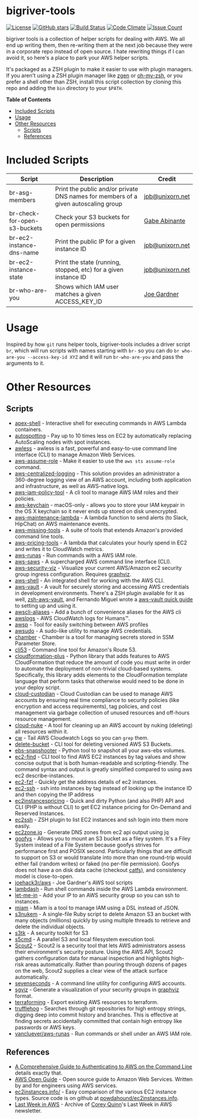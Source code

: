 
# bigriver-tools

[![License](https://img.shields.io/badge/License-Apache%202.0-blue.svg)](https://opensource.org/licenses/Apache-2.0)
[![GitHub stars](https://img.shields.io/github/stars/unixorn/bigriver-tools.svg)](https://github.com/unixorn/bigriver-tools/stargazers)
[![Build Status](https://travis-ci.org/unixorn/bigriver-tools.png)](https://travis-ci.org/unixorn/bigriver-tools)
[![Code Climate](https://codeclimate.com/github/unixorn/bigriver-tools/badges/gpa.svg)](https://codeclimate.com/github/unixorn/bigriver-tools)
[![Issue Count](https://codeclimate.com/github/unixorn/bigriver-tools/badges/issue_count.svg)](https://codeclimate.com/github/unixorn/bigriver-tools)

bigriver tools is a collection of helper scripts for dealing with AWS. We all end up writing them, then re-writing them at the next job because they were in a corporate repo instead of open source. I hate rewriting things if I can avoid it, so here's a place to park your AWS helper scripts.

It's packaged as a ZSH plugin to make it easier to use with plugin managers. If you aren't using a ZSH plugin manager like [zgen](https://github.com/tarjoilija/zgen) or [oh-my-zsh](https://github.com/robbyrussell/oh-my-zsh), or you prefer a shell other than ZSH, install this script collection by  cloning this repo and adding the `bin` directory to your `$PATH`.

<!-- START doctoc generated TOC please keep comment here to allow auto update -->
<!-- DON'T EDIT THIS SECTION, INSTEAD RE-RUN doctoc TO UPDATE -->
**Table of Contents**

- [Included Scripts](#included-scripts)
- [Usage](#usage)
- [Other Resources](#other-resources)
  - [Scripts](#scripts)
  - [References](#references)

<!-- END doctoc generated TOC please keep comment here to allow auto update -->

# Included Scripts

| Script | Description | Credit |
| ------ | ----------- | ------ |
| br-asg-members | Print the public and/or private DNS names for members of a given autoscaling group | jpb@unixorn.net |
| br-check-for-open-s3-buckets | Check your S3 buckets for open permissions | [Gabe Abinante](https://github.com/gabinante) |
| br-ec2-instance-dns-name | Print the public IP for a given instance ID | jpb@unixorn.net |
| br-ec2-instance-state | Print the state (running, stopped, etc) for a given instance ID | jpb@unixorn.net |
| br-who-are-you | Shows which IAM user matches a given ACCESS_KEY_ID | [Joe Gardner](https://github.com/joehack3r) |

# Usage

Inspired by how `git` runs helper tools, bigriver-tools includes a driver script `br`, which will run scripts with names starting with `br-` so you can do `br who-are-you --access-key-id XYZ` and it will run `br-who-are-you` and pass the arguments to it.

# Other Resources

## Scripts

* [apex-shell](https://github.com/apex/apex-shell) - Interactive shell for executing commands in AWS Lambda containers.
* [autospotting](https://github.com/cristim/autospotting) - Pay up to 10 times less on EC2 by automatically replacing AutoScaling nodes with spot instances.
* [awless](https://github.com/wallix/awless) - awless is a fast, powerful and easy-to-use command line interface (CLI) to manage Amazon Web Services.
* [aws-assume-role](https://github.com/remind101/assume-role) - Make it easier to use the `aws sts assume-role` command.
* [aws-centralized-logging](https://github.com/awslabs/aws-centralized-logging) - This solution provides an administrator a 360-degree logging view of an AWS account, including both application and infrastructure, as well as AWS-native logs.
* [aws-iam-policy-tool](https://github.com/tilfin/aws-iam-policy-tool) - A cli tool to manage AWS IAM roles and their policies.
* [aws-keychain](https://github.com/pda/aws-keychain) - macOS-only - allows you to store your IAM keypair in the OS X keychain so it never ends up stored on disk unencrypted.
* [aws-maintenance-lambda](https://github.com/indix/aws-maintenance-lambda) - A lambda function to send alerts (to Slack, HipChat) on AWS maintenance events.
* [aws-missing-tools](https://github.com/colinbjohnson/aws-missing-tools) - A suite of tools that extends Amazon's provided command line tools.
* [aws-pricing-tools](https://github.com/ConcurrenyLabs/aws-pricing-tools) - A lambda that calculates your hourly spend in EC2 and writes it to CloudWatch metrics.
* [aws-runas](https://github.com/vancluever/aws-runas) - Run commands with a AWS IAM role.
* [aws-saws](https://github.com/donnemartin/saws) - A supercharged AWS command line interface (CLI).
* [aws-security-viz](https://github.com/anaynayak/aws-security-viz) - Visualize your current AWS/Amazon ec2 security group ingress configuration. Requires [graphviz](http://graphviz.org).
* [aws-shell](https://github.com/awslabs/aws-shell) - An integrated shell for working with the AWS CLI.
* [aws-vault](https://github.com/99designs/aws-vault) - A vault for securely storing and accessing AWS credentials in development environments. There's a ZSH plugin available for it as well, [zsh-aws-vault](https://github.com/blimmer/zsh-aws-vault), and Fernando Miguel wrote a [aws-vault quick guide](https://github.com/FernandoMiguel/kb/blob/master/aws/SetupMFA.md#aws-vault) to setting up and using it.
* [awscli-aliases](https://github.com/awslabs/awscli-aliases) - Add a bunch of convenience aliases for the AWS cli
* [awslogs](https://github.com/jorgebastida/awslogs) - AWS CloudWatch logs for Humans™.
* [awsp](https://github.com/johnnyopao/awsp) - Tool for easily switching between AWS profiles
* [awsudo](https://github.com/makethunder/awsudo) - A sudo-like utility to manage AWS credentials.
* [chamber](https://github.com/segmentio/chamber) - Chamber is a tool for managing secrets stored in SSM Parameter Store.
* [cli53](https://github.com/barnybug/cli53) - Command line tool for Amazon's Route 53.
* [cloudformation-plus](https://github.com/HewlettPackard/cloudformation-plus/) - Python library that adds features to AWS CloudFormation that reduce the amount of code you must write in order to automate the deployment of non-trivial cloud-based systems. Specifically, this library adds elements to the CloudFormation template language that perform tasks that otherwise would need to be done in your deploy script.
* [cloud-custodian](https://github.com/capitalone/cloud-custodian) - Cloud Custodian can be used to manage AWS accounts by ensuring real time compliance to security policies (like encryption and access requirements), tag policies, and cost management via garbage collection of unused resources and off-hours resource management.
* [cloud-nuke](https://github.com/gruntwork-io/cloud-nuke) - A tool for cleaning up an AWS account by nuking (deleting) all resources within it.
* [cw](https://github.com/lucagrulla/cw) - Tail AWS Cloudwatch Logs so you can `grep` them.
* [delete-bucket](https://github.com/tantona/delete-bucket) - CLI tool for deleting versioned AWS S3 Buckets.
* [ebs-snapshooter](https://github.com/smileisak/ebs-snapshooter) - Python tool to snapshot all your aws-ebs volumes.
* [ec2-find](https://github.com/ncjones/ec2-find) - CLI tool to find AWS EC2 instances by tag values and show concise output that is both human-readable and scripting-friendly. The command syntax and output is greatly simplified compared to using aws ec2 describe-instances.
* [ec2-fzf](https://github.com/solarnz/ec2-fzf) - Quickly get the address details of ec2 instances.
* [ec2-ssh](https://pypi.python.org/pypi/ec2-ssh) - ssh into instances by tag instead of looking up the instance ID and then copying the IP address
* [ec2instancespricing](https://github.com/erans/ec2instancespricing) - Quick and dirty Python (and also PHP) API and CLI (PHP is without CLI) to get EC2 instance pricing for On-Demand and Reserved Instances.
* [ec2ssh](https://github.com/h3poteto/zsh-ec2ssh) - ZSH plugin to list EC2 instances and ssh login into them more easily.
* [ec2zone.jq](https://github.com/benley/ec2zone.jq) - Generate DNS zones from ec2 api output using jq
* [goofys](https://github.com/kahing/goofys) - Allows you to mount an S3 bucket as a filey system. It's a Filey System instead of a File System because goofys strives for performance first and POSIX second. Particularly things that are difficult to support on S3 or would translate into more than one round-trip would either fail (random writes) or faked (no per-file permission). Goofys does not have a on disk data cache (checkout [catfs](https://github.com/kahing/catfs)), and consistency model is close-to-open.
* [joehack3r/aws](https://github.com/joehack3r/aws) - Joe Gardner's AWS tool scripts
* [lambdash](https://github.com/alestic/lambdash) - Run shell commands inside the AWS Lambda environment.
* [let-me-in](https://github.com/rlister/let-me-in) - Add your IP to an AWS security group so you can ssh to instances.
* [miam](https://github.com/codenize-tools/miam) - Miam is a tool to manage IAM using a DSL instead of JSON.
* [s3nukem](https://github.com/lathanh/s3nukem) - A single-file Ruby script to delete Amazon S3 an bucket with many objects (millions) quickly by using multiple threads to retrieve and delete the individual objects.
* [s3tk](https://github.com/ankane/s3tk) - A security toolkit for S3
* [s5cmd](https://github.com/peakgames/s5cmd) - A parallel S3 and local filesystem execution tool.
* [Scout2](https://github.com/nccgroup/Scout2) - Scout2 is a security tool that lets AWS administrators assess their environment's security posture. Using the AWS API, Scout2 gathers configuration data for manual inspection and highlights high-risk areas automatically. Rather than pouring through dozens of pages on the web, Scout2 supplies a clear view of the attack surface automatically.
* [sevenseconds](https://github.com/zalando-stups/sevenseconds) - A command line utility for configuring AWS accounts.
* [sgviz](https://github.com/y13i/sgviz) - Generate a visualization of your security groups in [graphviz](http://graphviz.org) format.
* [terraforming](https://github.com/dtan4/terraforming) - Export existing AWS resources to terraform.
* [trufflehog](https://github.com/dxa4481/truffleHog) - Searches through git repositories for high entropy strings, digging deep into commit history and branches. This is effective at finding secrets accidentally committed that contain high entropy like passwords or AWS keys.
* [vancluever/aws-runas](https://github.com/vancluever/aws-runas) - Run commands or shell under an AWS IAM role.

## References

* [A Comprehensive Guide to Authenticating to AWS on the Command Line](https://blog.gruntwork.io/a-comprehensive-guide-to-authenticating-to-aws-on-the-command-line-63656a686799) details exactly that.
* [AWS Open Guide](https://github.com/open-guides/og-aws) - Open source guide to Amazon Web Services. Written by and for engineers using AWS services.
* [ec2instances.info/](http://www.ec2instances.info/) - Easy comparison of the various EC2 instance types. Source code is on github at [powdahound/ec2instances.info](https://github.com/powdahound/ec2instances.info).
* [Last Week in AWS](https://snarkive.lastweekinaws.com/) - Archive of [Corey Quinn](https://twitter.com/quinnypig)'s Last Week in AWS newsletter.
